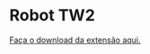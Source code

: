 # Robot TW2
[Faça o download da extensão aqui.](http://www.ipatapp.com.br/tribal_support_tools/ExtensionTW.zip)


